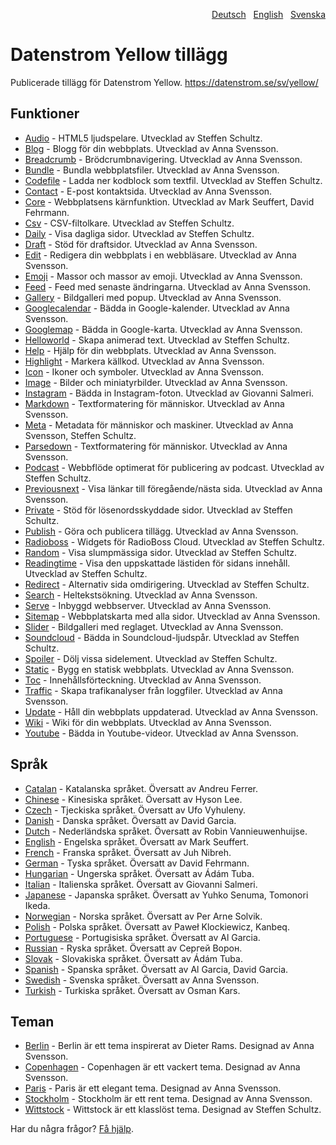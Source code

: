 <p align="right"><a href="README-de.md">Deutsch</a> &nbsp; <a href="README.md">English</a> &nbsp; <a href="README-sv.md">Svenska</a></p>

# Datenstrom Yellow tillägg

Publicerade tillägg för Datenstrom Yellow. https://datenstrom.se/sv/yellow/

## Funktioner

* [Audio](https://github.com/schulle4u/yellow-extensions-schulle4u/tree/main/audio) - HTML5 ljudspelare. Utvecklad av Steffen Schultz.
* [Blog](https://github.com/annaesvensson/yellow-blog/tree/main/README-sv.md) - Blogg för din webbplats. Utvecklad av Anna Svensson.
* [Breadcrumb](https://github.com/annaesvensson/yellow-breadcrumb/tree/main/README-sv.md) - Brödcrumbnavigering. Utvecklad av Anna Svensson.
* [Bundle](https://github.com/annaesvensson/yellow-bundle/tree/main/README-sv.md) - Bundla webbplatsfiler. Utvecklad av Anna Svensson.
* [Codefile](https://github.com/schulle4u/yellow-extensions-schulle4u/tree/main/codefile) - Ladda ner kodblock som textfil. Utvecklad av Steffen Schultz.
* [Contact](https://github.com/annaesvensson/yellow-contact/tree/main/README-sv.md) - E-post kontaktsida. Utvecklad av Anna Svensson.
* [Core](https://github.com/annaesvensson/yellow-core/tree/main/README-sv.md) - Webbplatsens kärnfunktion. Utvecklad av Mark Seuffert, David Fehrmann.
* [Csv](https://github.com/schulle4u/yellow-extensions-schulle4u/tree/main/csv) - CSV-filtolkare. Utvecklad av Steffen Schultz.
* [Daily](https://github.com/schulle4u/yellow-extensions-schulle4u/tree/main/daily) - Visa dagliga sidor. Utvecklad av Steffen Schultz.
* [Draft](https://github.com/annaesvensson/yellow-draft/tree/main/README-sv.md) - Stöd för draftsidor. Utvecklad av Anna Svensson.
* [Edit](https://github.com/annaesvensson/yellow-edit/tree/main/README-sv.md) - Redigera din webbplats i en webbläsare. Utvecklad av Anna Svensson.
* [Emoji](https://github.com/annaesvensson/yellow-emoji/tree/main/README-sv.md) - Massor och massor av emoji. Utvecklad av Anna Svensson.
* [Feed](https://github.com/annaesvensson/yellow-feed/tree/main/README-sv.md) - Feed med senaste ändringarna. Utvecklad av Anna Svensson.
* [Gallery](https://github.com/annaesvensson/yellow-gallery/tree/main/README-sv.md) - Bildgalleri med popup. Utvecklad av Anna Svensson.
* [Googlecalendar](https://github.com/annaesvensson/yellow-googlecalendar/tree/main/README-sv.md) - Bädda in Google-kalender. Utvecklad av Anna Svensson.
* [Googlemap](https://github.com/annaesvensson/yellow-googlemap/tree/main/README-sv.md) - Bädda in Google-karta. Utvecklad av Anna Svensson.
* [Helloworld](https://github.com/schulle4u/yellow-helloworld) - Skapa animerad text. Utvecklad av Steffen Schultz.
* [Help](https://github.com/annaesvensson/yellow-help/tree/main/README-sv.md) - Hjälp för din webbplats. Utvecklad av Anna Svensson.
* [Highlight](https://github.com/annaesvensson/yellow-highlight/tree/main/README-sv.md) - Markera källkod. Utvecklad av Anna Svensson.
* [Icon](https://github.com/annaesvensson/yellow-icon/tree/main/README-sv.md) - Ikoner och symboler. Utvecklad av Anna Svensson.
* [Image](https://github.com/annaesvensson/yellow-image/tree/main/README-sv.md) - Bilder och miniatyrbilder. Utvecklad av Anna Svensson.
* [Instagram](https://github.com/GiovanniSalmeri/yellow-instagram) - Bädda in Instagram-foton. Utvecklad av Giovanni Salmeri.
* [Markdown](https://github.com/annaesvensson/yellow-markdown/tree/main/README-sv.md) - Textformatering för människor. Utvecklad av Anna Svensson.
* [Meta](https://github.com/annaesvensson/yellow-meta/tree/main/README-sv.md) - Metadata för människor och maskiner. Utvecklad av Anna Svensson, Steffen Schultz.
* [Parsedown](https://github.com/annaesvensson/yellow-parsedown/tree/main/README-sv.md) - Textformatering för människor. Utvecklad av Anna Svensson.
* [Podcast](https://github.com/schulle4u/yellow-extensions-schulle4u/tree/main/podcast) - Webbflöde optimerat för publicering av podcast. Utvecklad av Steffen Schultz.
* [Previousnext](https://github.com/annaesvensson/yellow-previousnext/tree/main/README-sv.md) - Visa länkar till föregående/nästa sida. Utvecklad av Anna Svensson.
* [Private](https://github.com/schulle4u/yellow-private) - Stöd för lösenordsskyddade sidor. Utvecklad av Steffen Schultz.
* [Publish](https://github.com/annaesvensson/yellow-publish/tree/main/README-sv.md) - Göra och publicera tillägg. Utvecklad av Anna Svensson.
* [Radioboss](https://github.com/schulle4u/yellow-extensions-schulle4u/tree/main/radioboss) - Widgets för RadioBoss Cloud. Utvecklad av Steffen Schultz.
* [Random](https://github.com/schulle4u/yellow-extensions-schulle4u/tree/main/random) - Visa slumpmässiga sidor. Utvecklad av Steffen Schultz.
* [Readingtime](https://github.com/schulle4u/yellow-extensions-schulle4u/tree/main/readingtime) - Visa den uppskattade lästiden för sidans innehåll. Utvecklad av Steffen Schultz.
* [Redirect](https://github.com/schulle4u/yellow-extensions-schulle4u/tree/main/redirect) - Alternativ sida omdirigering. Utvecklad av Steffen Schultz.
* [Search](https://github.com/annaesvensson/yellow-search/tree/main/README-sv.md) - Heltekstsökning. Utvecklad av Anna Svensson.
* [Serve](https://github.com/annaesvensson/yellow-serve/tree/main/README-sv.md) - Inbyggd webbserver. Utvecklad av Anna Svensson.
* [Sitemap](https://github.com/annaesvensson/yellow-sitemap/tree/main/README-sv.md) - Webbplatskarta med alla sidor. Utvecklad av Anna Svensson.
* [Slider](https://github.com/annaesvensson/yellow-slider/tree/main/README-sv.md) - Bildgalleri med reglaget. Utvecklad av Anna Svensson.
* [Soundcloud](https://github.com/schulle4u/yellow-extensions-schulle4u/tree/main/soundcloud) - Bädda in Soundcloud-ljudspår. Utvecklad av Steffen Schultz.
* [Spoiler](https://github.com/schulle4u/yellow-extensions-schulle4u/tree/main/spoiler) - Dölj vissa sidelement. Utvecklad av Steffen Schultz.
* [Static](https://github.com/annaesvensson/yellow-static/tree/main/README-sv.md) - Bygg en statisk webbplats. Utvecklad av Anna Svensson.
* [Toc](https://github.com/annaesvensson/yellow-toc/tree/main/README-sv.md) - Innehållsförteckning. Utvecklad av Anna Svensson.
* [Traffic](https://github.com/annaesvensson/yellow-traffic/tree/main/README-sv.md) - Skapa trafikanalyser från loggfiler. Utvecklad av Anna Svensson.
* [Update](https://github.com/annaesvensson/yellow-update/tree/main/README-sv.md) - Håll din webbplats uppdaterad. Utvecklad av Anna Svensson.
* [Wiki](https://github.com/annaesvensson/yellow-wiki/tree/main/README-sv.md) - Wiki för din webbplats. Utvecklad av Anna Svensson.
* [Youtube](https://github.com/annaesvensson/yellow-youtube/tree/main/README-sv.md) - Bädda in Youtube-videor. Utvecklad av Anna Svensson.

## Språk

* [Catalan](https://github.com/annaesvensson/yellow-language/tree/main/translations/catalan) - Katalanska språket. Översatt av Andreu Ferrer.
* [Chinese](https://github.com/annaesvensson/yellow-language/tree/main/translations/chinese) - Kinesiska språket. Översatt av Hyson Lee.
* [Czech](https://github.com/annaesvensson/yellow-language/tree/main/translations/czech) - Tjeckiska språket. Översatt av Ufo Vyhuleny.
* [Danish](https://github.com/annaesvensson/yellow-language/tree/main/translations/danish) - Danska språket. Översatt av David Garcia.
* [Dutch](https://github.com/annaesvensson/yellow-language/tree/main/translations/dutch) - Nederländska språket. Översatt av Robin Vannieuwenhuijse.
* [English](https://github.com/annaesvensson/yellow-language/tree/main/translations/english) - Engelska språket. Översatt av Mark Seuffert.
* [French](https://github.com/annaesvensson/yellow-language/tree/main/translations/french) - Franska språket. Översatt av Juh Nibreh.
* [German](https://github.com/annaesvensson/yellow-language/tree/main/translations/german) - Tyska språket. Översatt av David Fehrmann.
* [Hungarian](https://github.com/annaesvensson/yellow-language/tree/main/translations/hungarian) - Ungerska språket. Översatt av Ádám Tuba.
* [Italian](https://github.com/annaesvensson/yellow-language/tree/main/translations/italian) - Italienska språket. Översatt av Giovanni Salmeri.
* [Japanese](https://github.com/annaesvensson/yellow-language/tree/main/translations/japanese) - Japanska språket. Översatt av Yuhko Senuma, Tomonori Ikeda.
* [Norwegian](https://github.com/annaesvensson/yellow-language/tree/main/translations/norwegian) - Norska språket. Översatt av Per Arne Solvik.
* [Polish](https://github.com/annaesvensson/yellow-language/tree/main/translations/polish) - Polska språket. Översatt av Paweł Klockiewicz, Kanbeq.
* [Portuguese](https://github.com/annaesvensson/yellow-language/tree/main/translations/portuguese) - Portugisiska språket. Översatt av Al Garcia.
* [Russian](https://github.com/annaesvensson/yellow-language/tree/main/translations/russian) - Ryska språket. Översatt av Сергей Ворон.
* [Slovak](https://github.com/annaesvensson/yellow-language/tree/main/translations/slovak) - Slovakiska språket. Översatt av Ádám Tuba.
* [Spanish](https://github.com/annaesvensson/yellow-language/tree/main/translations/spanish) - Spanska språket. Översatt av Al Garcia, David Garcia.
* [Swedish](https://github.com/annaesvensson/yellow-language/tree/main/translations/swedish) - Svenska språket. Översatt av Anna Svensson.
* [Turkish](https://github.com/annaesvensson/yellow-language/tree/main/translations/turkish) - Turkiska språket. Översatt av Osman Kars.

## Teman

* [Berlin](https://github.com/annaesvensson/yellow-berlin/tree/main/README-sv.md) - Berlin är ett tema inspirerat av Dieter Rams. Designad av Anna Svensson.
* [Copenhagen](https://github.com/annaesvensson/yellow-copenhagen/tree/main/README-sv.md) - Copenhagen är ett vackert tema. Designad av Anna Svensson.
* [Paris](https://github.com/annaesvensson/yellow-paris/tree/main/README-sv.md) - Paris är ett elegant tema. Designad av Anna Svensson.
* [Stockholm](https://github.com/annaesvensson/yellow-stockholm/tree/main/README-sv.md) - Stockholm är ett rent tema. Designad av Anna Svensson.
* [Wittstock](https://github.com/schulle4u/yellow-wittstock) - Wittstock är ett klasslöst tema. Designad av Steffen Schultz.

Har du några frågor? [Få hjälp](https://datenstrom.se/sv/yellow/help/).
